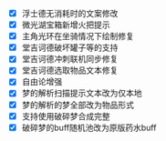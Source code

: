 - [x] 浮士德无消耗时的文案修改
- [x] 微光湖宝箱新增火把提示
- [x] 主角光环在坐骑情况下绘制修复
- [x] 堂吉诃德破坏罐子等的支持
- [x] 堂吉诃德冲刺联机同步修复
- [x] 堂吉诃德选取物品文本修复
- [x] 自由论增强
- [x] 梦的解析扫描提示文本改为仅本地
- [x] 梦的解析的梦全部改为物品形式
- [x] 支持使用破碎梦合成完整
- [x] 破碎梦的buff随机池改为原版药水buff